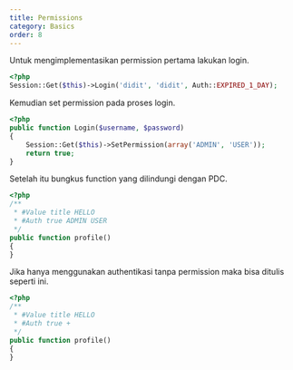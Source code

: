 ```yaml
---
title: Permissions
category: Basics
order: 8
---
```


Untuk mengimplementasikan permission pertama lakukan login.

```php
<?php
Session::Get($this)->Login('didit', 'didit', Auth::EXPIRED_1_DAY);
```

Kemudian set permission pada proses login.
```php
<?php
public function Login($username, $password)
{
    Session::Get($this)->SetPermission(array('ADMIN', 'USER'));
    return true;
}
```

Setelah itu bungkus function yang dilindungi dengan PDC.
```php
<?php
/**
 * #Value title HELLO
 * #Auth true ADMIN USER
 */
public function profile()
{
}
```

Jika hanya menggunakan authentikasi tanpa permission maka bisa ditulis seperti ini.
```php
<?php
/**
 * #Value title HELLO
 * #Auth true +
 */
public function profile()
{
}
```